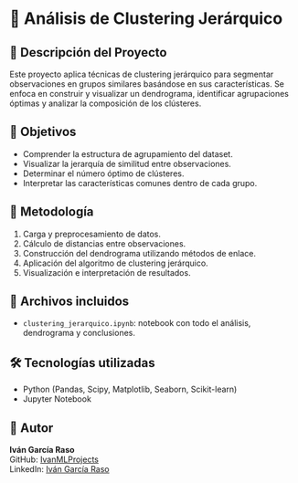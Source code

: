 # 🧬 Análisis de Clustering Jerárquico

## 📌 Descripción del Proyecto
Este proyecto aplica técnicas de clustering jerárquico para segmentar observaciones en grupos similares basándose en sus características. Se enfoca en construir y visualizar un dendrograma, identificar agrupaciones óptimas y analizar la composición de los clústeres.

## 🎯 Objetivos
- Comprender la estructura de agrupamiento del dataset.
- Visualizar la jerarquía de similitud entre observaciones.
- Determinar el número óptimo de clústeres.
- Interpretar las características comunes dentro de cada grupo.

## 🧪 Metodología
1. Carga y preprocesamiento de datos.
2. Cálculo de distancias entre observaciones.
3. Construcción del dendrograma utilizando métodos de enlace.
4. Aplicación del algoritmo de clustering jerárquico.
5. Visualización e interpretación de resultados.

## 📁 Archivos incluidos
- `clustering_jerarquico.ipynb`: notebook con todo el análisis, dendrograma y conclusiones.

## 🛠️ Tecnologías utilizadas
- Python (Pandas, Scipy, Matplotlib, Seaborn, Scikit-learn)  
- Jupyter Notebook

## 🚀 Autor
**Iván García Raso**  
GitHub: [IvanMLProjects](https://github.com/IvanMLProjects)  
LinkedIn: [Iván García Raso](https://www.linkedin.com/in/ivan-garcia-raso)
